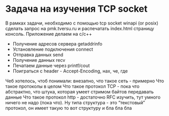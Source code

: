 # Задача на изучения TCP socket
В рамках задачи, необходимо с помощью tcp socket winapi (or posix) сделать запрос на pmk.tversu.ru и распечатать index.html страницу консоль. Приложение делаем на с/с++

 - Получение адресов сервера getaddrinfo
 - Установление подключения connect
 - Отправка данных send
 - Получение данных recv
 - Печатаем данные через printf/cout
 - Поиграться с header - Accept-Encoding, нах, че, где
 

Чеб хотелось, чтоб понимали:
внезапно, что такое сеть - примерно
Что такое протоколы в целом
Что такое протокол TCP - пока что абстрактно, что штука, которая умеет стримом байтов передавать данные
Что такое протокол http - достаточно RFC изучить, тут умного ничего не надо (пока что). Ну типа структура - это “текстовый” протокол, он имеет такую то вот структуру и бла бла бла

